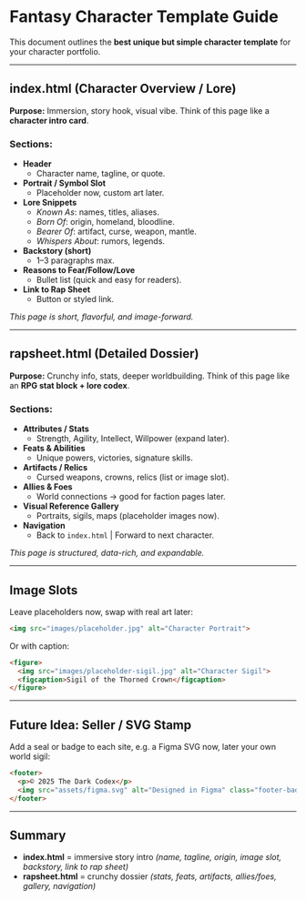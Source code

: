
# Fantasy Character Template Guide

This document outlines the **best unique but simple character template** for your character portfolio.

---

##  index.html (Character Overview / Lore)
**Purpose:** Immersion, story hook, visual vibe.
Think of this page like a **character intro card**.

### Sections:
- **Header**
  - Character name, tagline, or quote.
- **Portrait / Symbol Slot**
  - Placeholder now, custom art later.
- **Lore Snippets**
  - *Known As*: names, titles, aliases.
  - *Born Of*: origin, homeland, bloodline.
  - *Bearer Of*: artifact, curse, weapon, mantle.
  - *Whispers About*: rumors, legends.
- **Backstory (short)**
  - 1–3 paragraphs max.
- **Reasons to Fear/Follow/Love**
  - Bullet list (quick and easy for readers).
- **Link to Rap Sheet**
  - Button or styled link.

 *This page is short, flavorful, and image-forward.*

---

##  rapsheet.html (Detailed Dossier)
**Purpose:** Crunchy info, stats, deeper worldbuilding.
Think of this page like an **RPG stat block + lore codex**.

### Sections:
- **Attributes / Stats**
  - Strength, Agility, Intellect, Willpower (expand later).
- **Feats & Abilities**
  - Unique powers, victories, signature skills.
- **Artifacts / Relics**
  - Cursed weapons, crowns, relics (list or image slot).
- **Allies & Foes**
  - World connections → good for faction pages later.
- **Visual Reference Gallery**
  - Portraits, sigils, maps (placeholder images now).
- **Navigation**
  - Back to `index.html` | Forward to next character.

 *This page is structured, data-rich, and expandable.*

---

##  Image Slots
Leave placeholders now, swap with real art later:

```html
<img src="images/placeholder.jpg" alt="Character Portrait">
```

Or with caption:

```html
<figure>
  <img src="images/placeholder-sigil.jpg" alt="Character Sigil">
  <figcaption>Sigil of the Thorned Crown</figcaption>
</figure>
```

---

##  Future Idea: Seller / SVG Stamp
Add a seal or badge to each site, e.g. a Figma SVG now, later your own world sigil:

```html
<footer>
  <p>© 2025 The Dark Codex</p>
  <img src="assets/figma.svg" alt="Designed in Figma" class="footer-badge">
</footer>
```

---

##  Summary
- **index.html** = immersive story intro
  *(name, tagline, origin, image slot, backstory, link to rap sheet)*
- **rapsheet.html** = crunchy dossier
  *(stats, feats, artifacts, allies/foes, gallery, navigation)*

